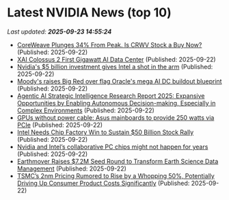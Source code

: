 # Latest NVIDIA News (top 10)
_Last updated: **2025-09-23 14:55:24**_

- [CoreWeave Plunges 34% From Peak. Is CRWV Stock a Buy Now?](https://www.barchart.com/story/news/34957026/coreweave-plunges-34-from-peak-is-crwv-stock-a-buy-now) (Published: 2025-09-22)
- [XAI Colossus 2 First Gigawatt AI Data Center](https://www.nextbigfuture.com/2025/09/xai-colossus-2-first-gigawatt-ai-data-center.html) (Published: 2025-09-22)
- [Nvidia's $5 billion investment gives Intel a shot in the arm](https://www.techtarget.com/searchenterprisedesktop/opinion/Nvidias-5-billion-investment-gives-Intel-a-shot-in-the-arm) (Published: 2025-09-22)
- [Moody's raises Big Red over flag Oracle's mega AI DC buildout blueprint](https://www.theregister.com/2025/09/22/moodys_raises_questions_over_oracles/) (Published: 2025-09-22)
- [Agentic AI Strategic Intelligence Research Report 2025: Expansive Opportunities by Enabling Autonomous Decision-making, Especially in Complex Environments](https://www.globenewswire.com/news-release/2025/09/22/3154054/28124/en/Agentic-AI-Strategic-Intelligence-Research-Report-2025-Expansive-Opportunities-by-Enabling-Autonomous-Decision-making-Especially-in-Complex-Environments.html) (Published: 2025-09-22)
- [GPUs without power cable: Asus mainboards to provide 250 watts via PCIe](https://www.notebookcheck.net/GPUs-without-power-cable-Asus-mainboards-to-provide-250-watts-via-PCIe.1121008.0.html) (Published: 2025-09-22)
- [Intel Needs Chip Factory Win to Sustain $50 Billion Stock Rally](https://biztoc.com/x/66507004e70a662d) (Published: 2025-09-22)
- [Nvidia and Intel’s collaborative PC chips might not happen for years](https://www.pcworld.com/article/2915876/nvidia-and-intels-collaborative-pc-chips-might-not-happen-for-years.html) (Published: 2025-09-22)
- [Earthmover Raises $7.2M Seed Round to Transform Earth Science Data Management](https://financialpost.com/pmn/business-wire-news-releases-pmn/earthmover-raises-7-2m-seed-round-to-transform-earth-science-data-management) (Published: 2025-09-22)
- [TSMC’s 2nm Pricing Rumored to Rise by a Whopping 50%, Potentially Driving Up Consumer Product Costs Significantly](https://wccftech.com/tsmc-2nm-pricing-rumored-to-rise-by-a-whopping-50/) (Published: 2025-09-22)

